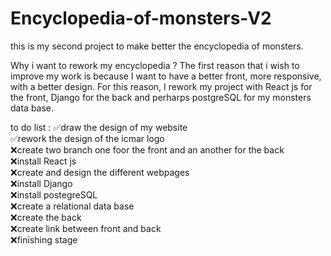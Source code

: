# Encyclopedia-of-monsters-V2

<p>
  this is my second project to make better the encyclopedia of monsters.
</p>
<p>
  Why i want to rework my encyclopedia ?
  The first reason that i wish to improve my work is because I want to have a better front, more responsive, with a better design. For this reason, I rework my project with React js for the front, Django for the back and perharps postgreSQL for my monsters data base.
</p>
<p>
  to do list :
  ✅draw the design of my website <br>
  ✅rework the design of the icmar logo <br>
  ❌create two branch one foor the front and an another for the back <br>
  ❌install React js <br>
  ❌create and design the different webpages <br>
  ❌install Django <br>
  ❌install postegreSQL <br>
  ❌create a relational data base <br>
  ❌create the back <br>
  ❌create link between front and back <br>
  ❌finishing stage <br>
</p>
